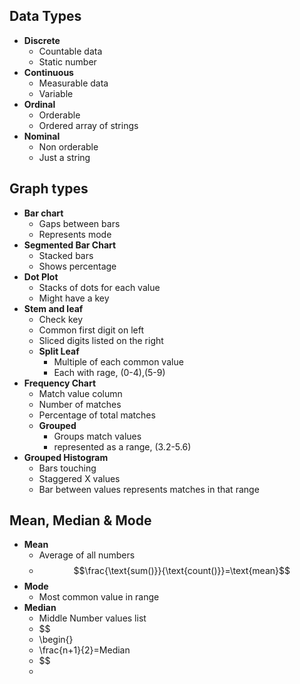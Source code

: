 ## Data Types
- **Discrete**
	- Countable data
	- Static number
- **Continuous**
	- Measurable data
	- Variable
- **Ordinal**
	- Orderable
	- Ordered array of strings
- **Nominal**
	- Non orderable
	- Just a string
## Graph types
- **Bar chart**
	- Gaps between bars
	- Represents mode
- **Segmented Bar Chart**
	- Stacked bars
	- Shows percentage
- **Dot Plot**
	- Stacks of dots for each value
	- Might have a key
- **Stem and leaf**
	- Check key
	- Common first digit on left
	- Sliced digits listed on the right
	- **Split Leaf**
		- Multiple of each common value
		- Each with rage, (0-4),(5-9)
- **Frequency Chart**
	- Match value column
	- Number of matches
	- Percentage of total matches
	- **Grouped**
		- Groups match values
		- represented as a range, (3.2-5.6)
- **Grouped Histogram**
	- Bars touching
	- Staggered X values
	- Bar between values represents matches in that range
## Mean, Median & Mode
- **Mean**
	- Average of all numbers
	- $$\frac{\text{sum()}}{\text{count()}}=\text{mean}$$
- **Mode**
	- Most common value in range
- **Median**
	- Middle Number values list
	- $$
	- \begin{}
	- \frac{n+1}{2}=Median
	- $$
	- 